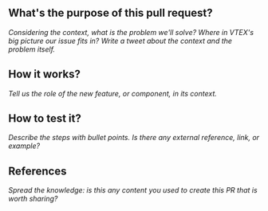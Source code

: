 ## What's the purpose of this pull request?
<em>Considering the context, what is the problem we'll solve? Where in VTEX's big picture our issue fits in? Write a tweet about the context and the problem itself.</em>

## How it works? 
<em>Tell us the role of the new feature, or component, in its context.</em>

## How to test it?
<em>Describe the steps with bullet points. Is there any external reference, link, or example?</em> 

## References
<em>Spread the knowledge: is this any content you used to create this PR that is worth sharing?</em>  

